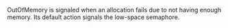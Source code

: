 OutOfMemory is signaled when an allocation fails due to not having enough memory. Its default action signals the low-space semaphore.
